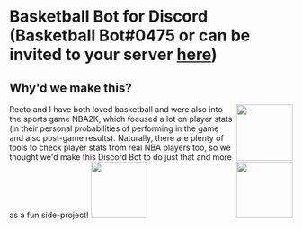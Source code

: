 # Basketball Bot for Discord (Basketball Bot#0475 or can be invited to your server [here](https://discord.com/oauth2/authorize?client_id=862346185829122090&scope=bot&permissions=19520))

<h2>Why'd we make this?</h2>
<p><img align="right" height="100" src="https://user-images.githubusercontent.com/53918934/132140269-734b01e4-c6a9-48f1-9fc0-a6b3299568b1.png"/><font size="">Reeto and I have both loved basketball and were also into the sports game NBA2K, which focused a lot on player stats (in their personal probabilities of performing in the game and also post-game results). Naturally, there are plenty of tools to check player stats from real NBA players too, so we thought we'd make this Discord Bot to do just that and more as a fun side-project!</font>
<img height="100" src="https://user-images.githubusercontent.com/53918934/132139837-4a4e00f2-c162-4932-9f57-c52ff64c538b.png" align="bottom"/><img src="https://user-images.githubusercontent.com/53918934/132139807-7adf4a44-5aca-418e-94a2-8f550a359469.png" height="100" align="right"/>
</p>
